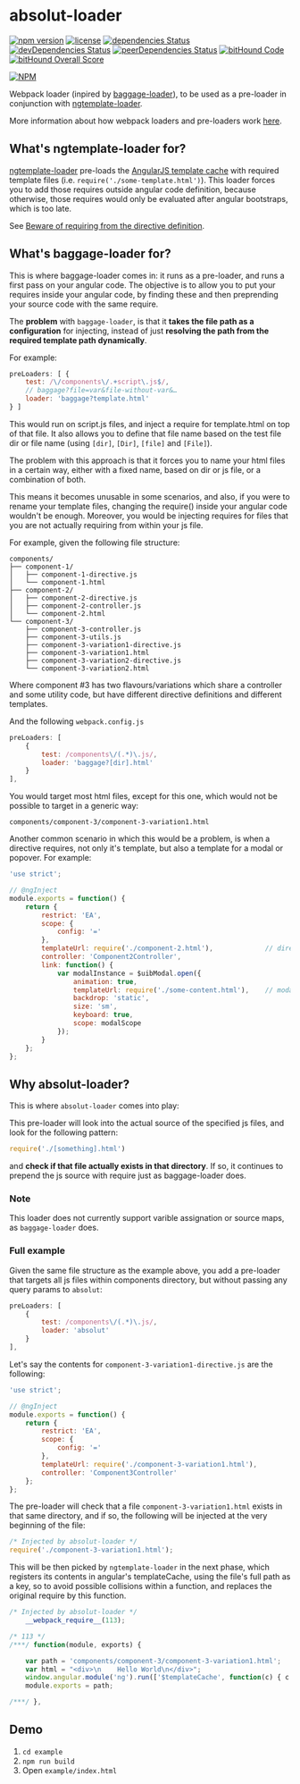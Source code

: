 # absolut-loader
[![npm version](https://badge.fury.io/js/absolut-loader.svg)](https://badge.fury.io/js/absolut-loader)
[![license](https://img.shields.io/github/license/mashape/apistatus.svg?maxAge=2592000)]()
[![dependencies Status](https://david-dm.org/Antena/absolut-loader/status.svg)](https://david-dm.org/Antena/absolut-loader)
[![devDependencies Status](https://david-dm.org/Antena/absolut-loader/dev-status.svg)](https://david-dm.org/Antena/absolut-loader?type=dev)
[![peerDependencies Status](https://david-dm.org/Antena/absolut-loader/peer-status.svg)](https://david-dm.org/Antena/absolut-loader?type=peer)
[![bitHound Code](https://www.bithound.io/github/Antena/absolut-loader/badges/code.svg)](https://www.bithound.io/github/Antena/absolut-loader)
[![bitHound Overall Score](https://www.bithound.io/github/Antena/absolut-loader/badges/score.svg)](https://www.bithound.io/github/Antena/absolut-loader)

[![NPM](https://nodei.co/npm/absolut-loader.png?downloads=true&downloadRank=true&stars=true)](https://nodei.co/npm/absolut-loader/)

Webpack loader (inpired by [baggage-loader](https://github.com/deepsweet/baggage-loader)), to be used as a pre-loader in conjunction with [ngtemplate-loader](https://github.com/WearyMonkey/ngtemplate-loader).

More information about how webpack loaders and pre-loaders work [here](https://webpack.github.io/docs/using-loaders.html). 

## What's ngtemplate-loader for?

[ngtemplate-loader](https://github.com/WearyMonkey/ngtemplate-loader) pre-loads the [AngularJS template cache](https://docs.angularjs.org/api/ng/service/$templateCache) with required template files (i.e. `require('./some-template.html')`). This loader forces you to add those requires outside angular code definition, because otherwise, those requires would only be evaluated after angular bootstraps, which is too late.

See [Beware of requiring from the directive definition](https://github.com/WearyMonkey/ngtemplate-loader#beware-of-requiring-from-the-directive-definition).

## What's baggage-loader for?

This is where baggage-loader comes in: it runs as a pre-loader, and runs a first pass on your angular code.
The objective is to allow you to put your requires inside your angular code, by finding these and then preprending your source code with the same require.

The **problem** with `baggage-loader`, is that it **takes the file path as a configuration** for injecting, instead of just **resolving the path from the required template path dynamically**.

For example:

```javascript
preLoaders: [ {
    test: /\/components\/.+script\.js$/,
    // baggage?file=var&file-without-var&…
    loader: 'baggage?template.html'
} ]
```
This would run on script.js files, and inject a require for template.html on top of that file.
It also allows you to define that file name based on the test file dir or file name (using `[dir]`, `[Dir]`, `[file]` and `[File]`).

The problem with this approach is that it forces you to name your html files in a certain way, either with a fixed name, based on dir or js file, or a combination of both.

This means it becomes unusable in some scenarios, and also, if you were to rename your template files, changing the require() inside your angular code wouldn't be enough.
Moreover, you would be injecting requires for files that you are not actually requiring from within your js file.

For example, given the following file structure:

```
components/
├── component-1/
│   ├── component-1-directive.js
│   └── component-1.html
├── component-2/
│   ├── component-2-directive.js
│   ├── component-2-controller.js
│   └── component-2.html
└── component-3/
    ├── component-3-controller.js
    ├── component-3-utils.js    
    ├── component-3-variation1-directive.js
    ├── component-3-variation1.html
    ├── component-3-variation2-directive.js
    └── component-3-variation2.html
```

Where component #3 has two flavours/variations which share a controller and some utility code, but have different directive definitions and different templates.

And the following `webpack.config.js`

```javascript
preLoaders: [
    {
        test: /components\/(.*)\.js/,
        loader: 'baggage?[dir].html'
    }
],
```
You would target most html files, except for this one, which would not be possible to target in a generic way: 
```
components/component-3/component-3-variation1.html
```

Another common scenario in which this would be a problem, is when a directive requires, not only it's template, but also a template for a modal or popover. For example:
```javascript
'use strict';

// @ngInject
module.exports = function() {
	return {
		restrict: 'EA',
		scope: {
			config: '='
		},
		templateUrl: require('./component-2.html'),				// directive template
		controller: 'Component2Controller',
		link: function() {
			var modalInstance = $uibModal.open({
				animation: true,
				templateUrl: require('./some-content.html'),	// modal template
				backdrop: 'static',
				size: 'sm',
				keyboard: true,
				scope: modalScope
			});
		}
	};
};

```


## Why absolut-loader?

This is where `absolut-loader` comes into play:

This pre-loader will look into the actual source of the specified js files, and look for the following pattern:

```javascript
require('./[something].html')
```

and **check if that file actually exists in that directory**. If so, it continues to prepend the js source with require just as baggage-loader does.

### Note
This loader does not currently support varible assignation or source maps, as `baggage-loader` does. 

### Full example

Given the same file structure as the example above, you add a pre-loader that targets all js files within components directory, but without passing any query params to `absolut`:

```javascript
preLoaders: [
    {
        test: /components\/(.*)\.js/,
        loader: 'absolut'
    }
],
```

Let's say the contents for `component-3-variation1-directive.js` are the following:

```javascript
'use strict';

// @ngInject
module.exports = function() {
	return {
		restrict: 'EA',
		scope: {
			config: '='
		},
		templateUrl: require('./component-3-variation1.html'),
		controller: 'Component3Controller'
	};
};

```
The pre-loader will check that a file `component-3-variation1.html` exists in that same directory, and if so, the following will be injected at the very beginning of the file:

```javascript
/* Injected by absolut-loader */
require('./component-3-variation1.html');
```

This will be then picked by `ngtemplate-loader` in the next phase, which registers its contents in angular's templateCache, using the file's full path as a key, so to avoid possible collisions within a function, and replaces the original require by this function.

```javascript
/* Injected by absolut-loader */
	__webpack_require__(113);
```

```javascript
/* 113 */
/***/ function(module, exports) {

	var path = 'components/component-3/component-3-variation1.html';
	var html = "<div>\n    Hello World\n</div>";
	window.angular.module('ng').run(['$templateCache', function(c) { c.put(path, html) }]);
	module.exports = path;

/***/ },
```

## Demo

1. `cd example`
2. `npm run build`
3. Open `example/index.html`
